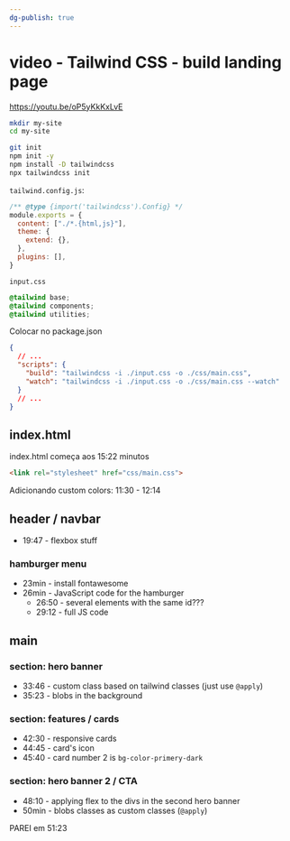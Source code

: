 ```yaml
---
dg-publish: true
---
```

# video - Tailwind CSS - build landing page

<https://youtu.be/oP5yKkKxLvE>

```sh
mkdir my-site
cd my-site

git init
npm init -y
npm install -D tailwindcss
npx tailwindcss init
```

`tailwind.config.js`:
```js
/** @type {import('tailwindcss').Config} */
module.exports = {
  content: ["./*.{html,js}"],
  theme: {
    extend: {},
  },
  plugins: [],
}
```

`input.css`
```css
@tailwind base;
@tailwind components;
@tailwind utilities;
```

Colocar no package.json
```json
{
  // ...
  "scripts": {
    "build": "tailwindcss -i ./input.css -o ./css/main.css",
    "watch": "tailwindcss -i ./input.css -o ./css/main.css --watch"
  }
  // ...
}
```

## index.html

index.html começa aos 15:22 minutos
```html
<link rel="stylesheet" href="css/main.css">
```


Adicionando custom colors: 11:30 - 12:14

## header / navbar

- 19:47 - flexbox stuff

### hamburger menu

- 23min - install fontawesome
- 26min - JavaScript code for the hamburger
    - 26:50 - several elements with the same id???
    - 29:12 - full JS code

## main

### section: hero banner

- 33:46 - custom class based on tailwind classes (just use `@apply`)
- 35:23 - blobs in the background


### section: features / cards

 - 42:30 - responsive cards
 - 44:45 - card's icon
 - 45:40 - card number 2 is `bg-color-primery-dark`

### section: hero banner 2 / CTA

- 48:10 - applying flex to the divs in the second hero banner
- 50min - blobs classes as custom classes (`@apply`)



PAREI em 51:23
